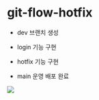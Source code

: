 # git-flow-hotfix

- dev 브랜치 생성

- login 기능 구현

- hotfix 기능 구현

- main 운영 배포 완료

<img src="https://github.com/jn4624/git-flow-hotfix/assets/60414800/23b30cdb-f0f5-4ff3-8e2b-e29f9cc237fa">
